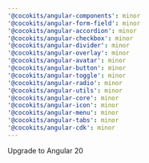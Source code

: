 ```yaml
---
'@cocokits/angular-components': minor
'@cocokits/angular-form-field': minor
'@cocokits/angular-accordion': minor
'@cocokits/angular-checkbox': minor
'@cocokits/angular-divider': minor
'@cocokits/angular-overlay': minor
'@cocokits/angular-avatar': minor
'@cocokits/angular-button': minor
'@cocokits/angular-toggle': minor
'@cocokits/angular-radio': minor
'@cocokits/angular-utils': minor
'@cocokits/angular-core': minor
'@cocokits/angular-icon': minor
'@cocokits/angular-menu': minor
'@cocokits/angular-tabs': minor
'@cocokits/angular-cdk': minor
---
```


Upgrade to Angular 20

